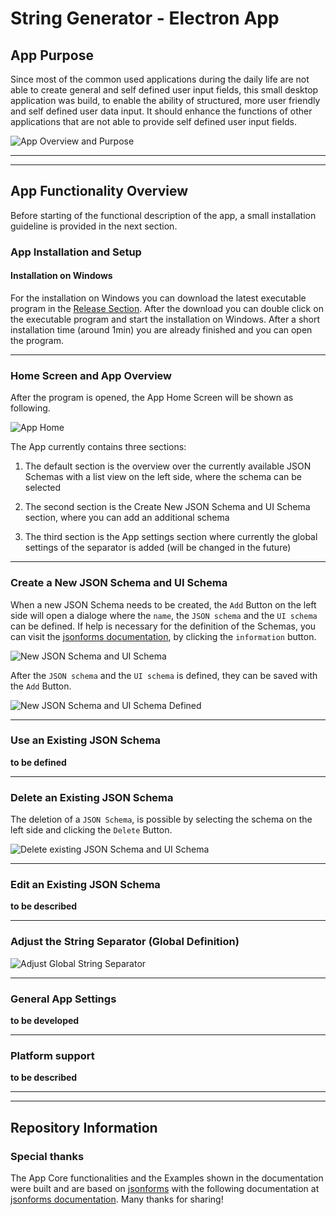 # String Generator - Electron App

## App Purpose

Since most of the common used applications during the daily life are not able to create general and self defined user input fields, this small desktop application was build, to enable the ability of structured, more user friendly and self defined user data input. It should enhance the functions of other applications that are not able to provide self defined user input fields.

![App Overview and Purpose](./assets/images/home_screen_another_schema_2.png)

---

---

## App Functionality Overview

Before starting of the functional description of the app, a small installation guideline is provided in the next section.

### App Installation and Setup

#### Installation on Windows

For the installation on Windows you can download the latest executable program in the [Release Section](https://github.com/jakobgabriel/json-forms-string-generator/releases). After the download you can double click on the executable program and start the installation on Windows.
After a short installation time (around 1min) you are already finished and you can open the program.

---

### Home Screen and App Overview

After the program is opened, the App Home Screen will be shown as following.

![App Home](./assets/images/home_screen.png)

The App currently contains three sections:

1. The default section is the overview over the currently available JSON Schemas with a list view on the left side, where the schema can be selected

2. The second section is the Create New JSON Schema and UI Schema section, where you can add an additional schema

3. The third section is the App settings section where currently the global settings of the separator is added (will be changed in the future)

---

### Create a New JSON Schema and UI Schema

When a new JSON Schema needs to be created, the `Add` Button on the left side will open a dialoge where the `name`, the `JSON schema` and the `UI schema` can be defined. If help is necessary for the definition of the Schemas, you can visit the [jsonforms documentation](https://jsonforms.io/), by clicking the `information` button.

![New JSON Schema and UI Schema](./assets/images/add_form_ui_schema.png)

After the `JSON schema` and the `UI schema` is defined, they can be saved with the `Add` Button.

![New JSON Schema and UI Schema Defined](./assets/images/add_form_ui_schema_definition.png)

---

### Use an Existing JSON Schema

**to be defined**

---

### Delete an Existing JSON Schema

The deletion of a `JSON Schema`, is possible by selecting the schema on the left side and clicking the `Delete` Button.

![Delete existing JSON Schema and UI Schema](./assets/images/delete_existing_form_ui_schema.png)

---

### Edit an Existing JSON Schema

**to be described**

---

### Adjust the String Separator (Global Definition)

![Adjust Global String Separator](./assets/images/settings_separator.png)

---

### General App Settings

**to be developed**

---

### Platform support

**to be described**

---

---

## Repository Information

### Special thanks

The App Core functionalities and the Examples shown in the documentation were built and are based on [jsonforms](https://github.com/eclipsesource/jsonforms) with the following documentation at [jsonforms documentation](https://jsonforms.io/). Many thanks for sharing!
